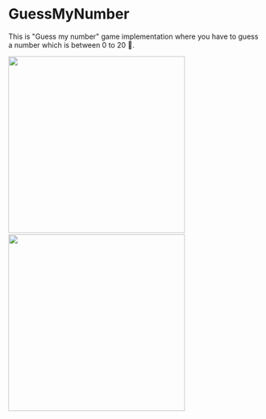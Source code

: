 # GuessMyNumber

<p>This is "Guess my number" game implementation where you have to guess a number which is between 0 to 20 🚀.</p>

<p>
<img src="https://www.mcode.sk/assets/img/git/61.png" width="350"/>
&nbsp;
<img src="https://www.mcode.sk/assets/img/git/62.png" width="350"/>
</p>
